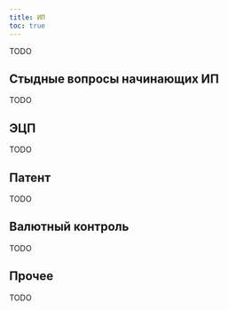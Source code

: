 ```yaml
---
title: ИП
toc: true
---
```


TODO

## Стыдные вопросы начинающих ИП

TODO

## ЭЦП

TODO

## Патент

TODO

## Валютный контроль

TODO

## Прочее

TODO

